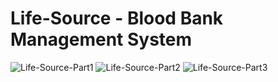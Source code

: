 # Life-Source - Blood Bank Management System

![Life-Source-Part1](https://user-images.githubusercontent.com/70486576/92037939-0434e080-ed8c-11ea-83de-80545cb6ea6f.gif)
![Life-Source-Part2](https://user-images.githubusercontent.com/70486576/92037347-106c6e00-ed8b-11ea-9aad-5514a1e63a0d.gif)
![Life-Source-Part3](https://user-images.githubusercontent.com/70486576/92037369-16fae580-ed8b-11ea-8eaf-fad0ded4841a.gif)
